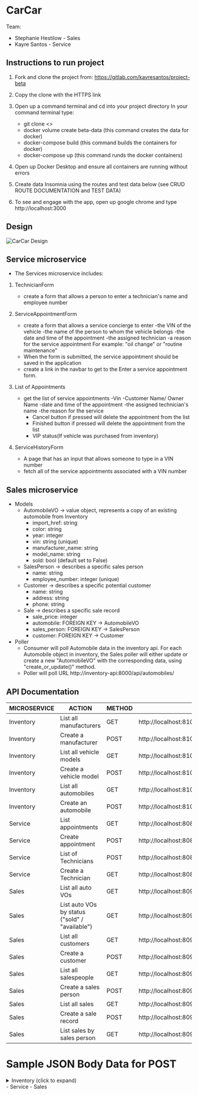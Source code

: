 # CarCar

Team:
* Stephanie Hestilow - Sales
* Kayre Santos - Service

## Instructions to run project
1. Fork and clone the project from: https://gitlab.com/kayresantos/project-beta
2. Copy the clone with the HTTPS link
3. Open up a command terminal and cd into your project directory
    In your command terminal type:

    - git clone <>
    - docker volume create beta-data (this command creates the data for docker)
    - docker-compose build (this command builds the containers for docker)
    - docker-compose up (this command runds the docker containers)
4. Open up Docker Desktop and ensure all containers are running without errors
5. Create data Insomnia using the routes and test data below (see CRUD ROUTE DOCUMENTATION and TEST DATA)
6. To see and engage with the app, open up google chrome and type http://localhost:3000

## Design
![CarCar Design](/images/CarCarDiagram.png "
CarCar Design")

## Service microservice
- The Services microservice includes:
1. TechnicianForm
    - create a form that allows a person to enter a technician's name and employee number

2. ServiceAppointmentForm
    - create a form that allows a service concierge to enter
        -the VIN of the vehicle
        -the name of the person to whom the vehicle belongs
        -the date and time of the appointment
        -the assigned technician
        -a reason for the service appointment
            For example: "oil change" or "routine maintenance"
    -  When the form is submitted, the service appointment should be saved in the application
    -  create a link in the navbar to get to the Enter a service appointment form.

3. List of Appointments
    - get the list of service appointments
        -Vin
        -Customer Name/ Owner Name
        -date and time of the appointment
        -the assigned technician's name
        -the reason for the service
        - Cancel button if pressed will delete the appointment from the list
        - Finished button if pressed will delete the appointment from the list
        - VIP status(If vehicle was purchased from inventory)

4. ServiceHistoryForm
    - A page that has an input that allows someone to type in a VIN number
    - fetch all of the service appointments associated with a VIN number

## Sales microservice
- Models
    - AutomobileVO -> value object, represents a copy of an existing automobile from Inventory
        - import_href: string
        - color: string
        - year: integer
        - vin: string (unique)
        - manufacturer_name: string
        - model_name: string
        - sold: bool (default set to False)
    - SalesPerson -> describes a specific sales person
        - name: string
        - employee_number: integer (unique)
    - Customer -> describes a specific potential customer
        - name: string
        - address: string
        - phone: string
    - Sale -> describes a specific sale record
        - sale_price: integer
        - automobile: FOREIGN KEY -> AutomobileVO
        - sales_person: FOREIGN KEY -> SalesPerson
        - customer: FOREIGN KEY -> Customer
- Poller
    - Consumer will poll Automobile data in the inventory api.  For each Automobile object in inventory, the Sales poller will either update or create a new "AutomobileVO" with the corresponding data, using "create_or_update()" method.
    - Poller will poll URL http://inventory-api:8000/api/automobiles/



## API Documentation
| MICROSERVICE | ACTION                                         | METHOD | URL                                                             |   |
|--------------|------------------------------------------------|--------|-----------------------------------------------------------------|---|
| Inventory    | List all manufacturers                         | GET    | http://localhost:8100/api/manufacturers/                        |   |
| Inventory    | Create a manufacturer                          | POST   | http://localhost:8100/api/manufacturers/                        |   |
| Inventory    | List all vehicle models                        | GET    | http://localhost:8100/api/models/                               |   |
| Inventory    | Create a vehicle model                         | POST   | http://localhost:8100/api/models/                               |   |
| Inventory    | List all automobiles                           | GET    | http://localhost:8100/api/automobiles/                          |   |
| Inventory    | Create an automobile                           | POST   | http://localhost:8100/api/automobiles/                          |   |
| Service      | List appointments                              | GET    | http://localhost:8080/api/appointments/                         |   |
| Service      | Create appointment                             | POST   | http://localhost:8080/api/appointments/                         |   |
| Service      | List of Technicians                            | POST   | http://localhost:8080/api/technicians/                          |   |
| Service      | Create a Technician                            | GET    | http://localhost:8080/api/technicians/                          |   |
| Sales        | List all auto VOs                              | GET    | http://localhost:8090/api/automobiles/                          |   |
| Sales        | List auto VOs by status ("sold" / "available") | GET    | http://localhost:8090/api/automobiles/str:status                |   |
| Sales        | List all customers                             | GET    | http://localhost:8090/api/customers/                            |   |
| Sales        | Create a customer                              | POST   | http://localhost:8090/api/customers/                            |   |
| Sales        | List all salespeople                           | GET    | http://localhost:8090/api/salespeople/                          |   |
| Sales        | Create a sales person                          | POST   | http://localhost:8090/api/salespeople/                          |   |
| Sales        | List all sales                                 | GET    | http://localhost:8090/api/sales/                                |   |
| Sales        | Create a sale record                           | POST   | http://localhost:8090/api/sales/                                |   |
| Sales        | List sales by sales person                     | GET    | http://localhost:8090/api/sales/salespeople/int:employee_number |


# Sample JSON Body Data for POST
<details>
<summary>Inventory (click to expand)</summary>
Create Manufacturer
```
{
  "name": "Chrysler"
}
```
Create Vehicle Model
```
{
  "name": "Sebring",
  "picture_url": "https://upload.wikimedia.org/wikipedia/commons/thumb/7/71/Chrysler_Sebring_front_20090302.jpg/320px-Chrysler_Sebring_front_20090302.jpg",
  "manufacturer_id": 1
}
```
Create Automobile
```
{
  "color": "red",
  "year": 2012,
  "vin": "1C3CC5FB2AN120174",
  "model_id": 1
}
```
</details>
- Service
- Sales
